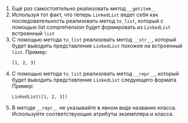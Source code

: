 1. Ещё раз самостоятельно реализовать метод `__getitem__`
2. Используя тот факт, что теперь `LinkedList` ведет себя как последовательность реализовать 
метод `to_list`, который с помощью list comprehension будет формировать из `LinkedList` встроенный `list`
3. С помощью метода `to_list` реализовать метод `__str__`, который будет выводить представление 
`LinkedList` похожее на встроенный `list`. 
   Пример:
   ```text
   [1, 2, 3]
   ```
4. С помощью метода `to_list` реализовать метод `__repr__`, который будет выводить представление 
`LinkedList` следующего формата
   Пример:
   ```text
   LinkedList([1, 2, 3])
   ```
5. В методе `__repr__` не указывайте в явном виде название класса. 
   Используйте соответствующие атрибуты экземпляра и класса.
